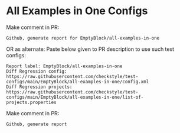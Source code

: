 # All Examples in One Configs
Make comment in PR:
```
Github, generate report for EmptyBlock/all-examples-in-one
```
OR as alternate:
Paste below given to PR description to use such test configs:
```
Report label: EmptyBlock/all-examples-in-one
Diff Regression config: https://raw.githubusercontent.com/checkstyle/test-configs/main/EmptyBlock/all-examples-in-one/config.xml
Diff Regression projects: https://raw.githubusercontent.com/checkstyle/test-configs/main/EmptyBlock/all-examples-in-one/list-of-projects.properties
```
Make comment in PR:
```
Github, generate report
```
